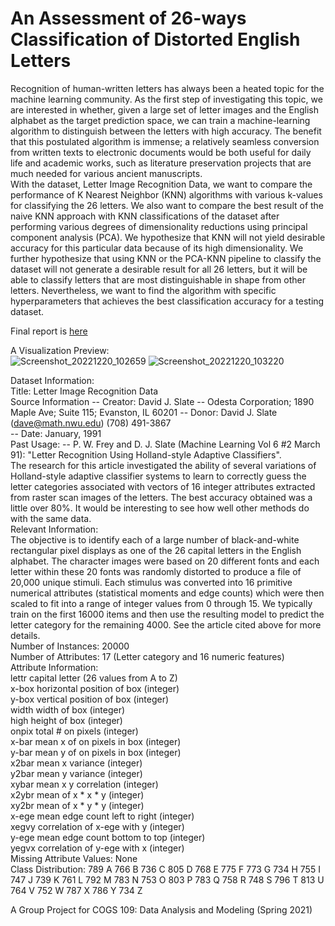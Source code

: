 # An Assessment of 26-ways Classification of Distorted English Letters

Recognition of human-written letters has always been a heated topic for the machine learning community. As the first step of investigating this topic, we are interested in whether, given a large set of letter images and the English alphabet as the target prediction space, we can train a machine-learning algorithm to distinguish between the letters with high accuracy. The benefit that this postulated algorithm is immense; a relatively seamless conversion from written texts to electronic documents would be both useful for daily life and academic works, such as literature preservation projects that are much needed for various ancient manuscripts. <br>
With the dataset, Letter Image Recognition Data, we want to compare the performance of K Nearest Neighbor (KNN) algorithms with various k-values for classifying the 26 letters. We also want to compare the best result of the naive KNN approach with KNN classifications of the dataset after performing various degrees of dimensionality reductions using principal component analysis (PCA). We hypothesize that KNN will not yield desirable accuracy for this particular data because of its high dimensionality. We further hypothesize that using KNN or the PCA-KNN pipeline to classify the dataset will not generate a desirable result for all 26 letters, but it will be able to classify letters that are most distinguishable in shape from other letters. Nevertheless, we want to find the algorithm with specific hyperparameters that achieves the best classification accuracy for a testing dataset.

Final report is [here](https://github.com/holatangyuan/Distorted_Letters_Classification/blob/main/final_report/FinalPaper.pdf)

A Visualization Preview: <br>
![Screenshot_20221220_102659](https://user-images.githubusercontent.com/24949723/208739459-560ec0c4-76e4-404c-a7ec-eb204d5b8893.png)
![Screenshot_20221220_103220](https://user-images.githubusercontent.com/24949723/208740421-05bbf6eb-34ab-4c8b-b7af-58c67d29bf1b.png)

Dataset Information: <br>
Title: Letter Image Recognition Data <br>
Source Information -- Creator: David J. Slate -- Odesta Corporation; 1890 Maple Ave; Suite 115; Evanston, IL 60201 -- Donor: David J. Slate (dave@math.nwu.edu) (708) 491-3867 <br>
-- Date: January, 1991 <br>
Past Usage: -- P. W. Frey and D. J. Slate (Machine Learning Vol 6 #2 March 91): "Letter Recognition Using Holland-style Adaptive Classifiers". <br>
The research for this article investigated the ability of several variations of Holland-style adaptive classifier systems to learn to correctly guess the letter categories associated with vectors of 16 integer attributes extracted from raster scan images of the letters. The best accuracy obtained was a little over 80%. It would be interesting to see how well other methods do with the same data. <br>
Relevant Information: <br>
The objective is to identify each of a large number of black-and-white rectangular pixel displays as one of the 26 capital letters in the English alphabet. The character images were based on 20 different fonts and each letter within these 20 fonts was randomly distorted to produce a file of 20,000 unique stimuli. Each stimulus was converted into 16 primitive numerical attributes (statistical moments and edge counts) which were then scaled to fit into a range of integer values from 0 through 15. We typically train on the first 16000 items and then use the resulting model to predict the letter category for the remaining 4000. See the article cited above for more details. <br>
Number of Instances: 20000 <br>
Number of Attributes: 17 (Letter category and 16 numeric features) <br>
Attribute Information: <br>
lettr capital letter (26 values from A to Z) <br>
x-box horizontal position of box (integer) <br>
y-box vertical position of box (integer) <br>
width width of box (integer) <br>
high height of box (integer) <br>
onpix total # on pixels (integer) <br>
x-bar mean x of on pixels in box (integer) <br>
y-bar mean y of on pixels in box (integer) <br>
x2bar mean x variance (integer) <br>
y2bar mean y variance (integer) <br>
xybar mean x y correlation (integer) <br>
x2ybr mean of x * x * y (integer) <br>
xy2br mean of x * y * y (integer) <br>
x-ege mean edge count left to right (integer) <br>
xegvy correlation of x-ege with y (integer) <br>
y-ege mean edge count bottom to top (integer) <br>
yegvx correlation of y-ege with x (integer) <br>
Missing Attribute Values: None <br>
Class Distribution: 789 A 766 B 736 C 805 D 768 E 775 F 773 G 734 H 755 I 747 J 739 K 761 L 792 M 783 N 753 O 803 P 783 Q 758 R 748 S 796 T 813 U 764 V 752 W 787 X 786 Y 734 Z

A Group Project for COGS 109: Data Analysis and Modeling (Spring 2021)
